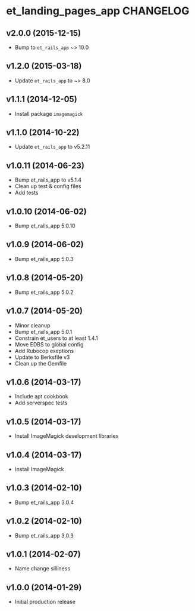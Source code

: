 # et_landing_pages_app CHANGELOG

## v2.0.0 (2015-12-15)

* Bump to `et_rails_app` ~> 10.0

## v1.2.0 (2015-03-18)

* Update `et_rails_app` to ~> 8.0

## v1.1.1 (2014-12-05)

* Install package `imagemagick`

## v1.1.0 (2014-10-22)

* Update `et_rails_app` to v5.2.11

## v1.0.11 (2014-06-23)

* Bump et_rails_app to v5.1.4
* Clean up test & config files
* Add tests

## v1.0.10 (2014-06-02)

* Bump et_rails_app 5.0.10

## v1.0.9 (2014-06-02)

* Bump et_rails_app 5.0.3

## v1.0.8 (2014-05-20)

* Bump et_rails_app 5.0.2

## v1.0.7 (2014-05-20)

* Minor cleanup
* Bump et_rails_app 5.0.1
* Constrain et_users to at least 1.4.1
* Move EDBS to global config
* Add Rubocop exeptions
* Update to Berksfile v3
* Clean up the Gemfile

## v1.0.6 (2014-03-17)

* Include apt cookbook
* Add serverspec tests

## v1.0.5 (2014-03-17)

* Install ImageMagick development libraries

## v1.0.4 (2014-03-17)

* Install ImageMagick

## v1.0.3 (2014-02-10)

* Bump et_rails_app 3.0.4

## v1.0.2 (2014-02-10)

* Bump et_rails_app 3.0.3

## v1.0.1 (2014-02-07)

* Name change silliness

## v1.0.0 (2014-01-29)

* Initial production release
